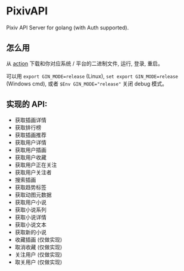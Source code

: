 # PixivAPI
Pixiv API Server for golang (with Auth supported).

## 怎么用

从 [action](https://github.com/DiheChen/PixivAPI/actions) 下载和你对应系统 / 平台的二进制文件, 运行, 登录, 重启。

可以用 `export GIN_MODE=release` (Linux),  `set export GIN_MODE=release` (Windows cmd), 或者 `$Env GIN_MODE="release"` 关闭 debug 模式。

## 实现的 API:

- 获取插画详情
- 获取排行榜
- 获取插画推荐
- 获取用户详情
- 获取用户插画
- 获取用户收藏
- 获取用户正在关注
- 获取用户关注者
- 搜索插画
- 获取趋势标签
- 获取动图元数据
- 获取用户小说
- 获取小说系列
- 获取小说详情
- 获取小说文本
- 获取新的小说
- 收藏插画 (仅做实现)
- 取消收藏 (仅做实现)
- 关注用户 (仅做实现)
- 取关用户 (仅做实现)
